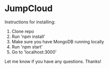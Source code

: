 JumpCloud
========

Instructions for installing:
1. Clone repo
2. Run 'npm install'
3. Make sure you have MongoDB running locally
4. Run 'npm start'
5. Go to 'localhost:3000'

Let me know if you have any questions. Thanks!